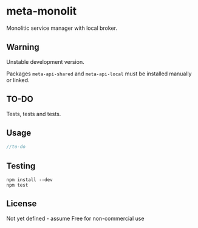 # meta-monolit

Monolitic service manager with local broker.

## Warning
Unstable development version.

Packages `meta-api-shared` and `meta-api-local` must be installed manually or linked.

## TO-DO
Tests, tests and tests.

## Usage
```javascript
//to-do
```

## Testing
```
npm install --dev
npm test
```

## License
Not yet defined - assume Free for non-commercial use